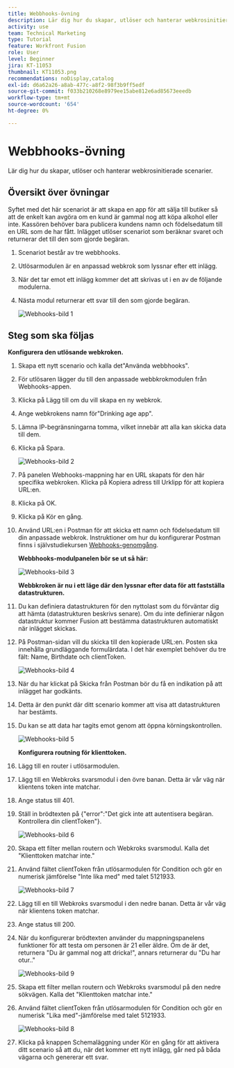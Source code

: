 ```yaml
---
title: Webbhooks-övning
description: Lär dig hur du skapar, utlöser och hanterar webkrosinitierade scenarier.
activity: use
team: Technical Marketing
type: Tutorial
feature: Workfront Fusion
role: User
level: Beginner
jira: KT-11053
thumbnail: KT11053.png
recommendations: noDisplay,catalog
exl-id: d6a62a26-a8ab-477c-a8f2-98f3b9ff5edf
source-git-commit: f033b210268e8979ee15abe812e6ad85673eeedb
workflow-type: tm+mt
source-wordcount: '654'
ht-degree: 0%

---
```


# Webbhooks-övning

Lär dig hur du skapar, utlöser och hanterar webkrosinitierade scenarier.

## Översikt över övningar

Syftet med det här scenariot är att skapa en app för att sälja till butiker så att de enkelt kan avgöra om en kund är gammal nog att köpa alkohol eller inte. Kassören behöver bara publicera kundens namn och födelsedatum till en URL som de har fått. Inlägget utlöser scenariot som beräknar svaret och returnerar det till den som gjorde begäran.

1. Scenariot består av tre webbhooks.
1. Utlösarmodulen är en anpassad webkrok som lyssnar efter ett inlägg.
1. När det tar emot ett inlägg kommer det att skrivas ut i en av de följande modulerna.
1. Nästa modul returnerar ett svar till den som gjorde begäran.

   ![Webhooks-bild 1](../12-exercises/assets/webhooks-walkthrough-1.png)

## Steg som ska följas

**Konfigurera den utlösande webkroken.**

1. Skapa ett nytt scenario och kalla det&quot;Använda webbhooks&quot;.
1. För utlösaren lägger du till den anpassade webbkrokmodulen från Webhooks-appen.
1. Klicka på Lägg till om du vill skapa en ny webkrok.
1. Ange webkrokens namn för&quot;Drinking age app&quot;.
1. Lämna IP-begränsningarna tomma, vilket innebär att alla kan skicka data till dem.
1. Klicka på Spara.


   ![Webhooks-bild 2](../12-exercises/assets/webhooks-walkthrough-2.png)

1. På panelen Webhooks-mappning har en URL skapats för den här specifika webkroken. Klicka på Kopiera adress till Urklipp för att kopiera URL:en.
1. Klicka på OK.
1. Klicka på Kör en gång.
1. Använd URL:en i Postman för att skicka ett namn och födelsedatum till din anpassade webkrok. Instruktioner om hur du konfigurerar Postman finns i självstudiekursen [Webhooks-genomgång](https://experienceleague.adobe.com/docs/workfront-learn/tutorials-workfront/fusion/beyond-basic-modules/webhooks-walkthrough.html?lang=en).

   **Webbhooks-modulpanelen bör se ut så här:**

   ![Webhooks-bild 3](../12-exercises/assets/webhooks-walkthrough-3.png)

   **Webbkroken är nu i ett läge där den lyssnar efter data för att fastställa datastrukturen.**

1. Du kan definiera datastrukturen för den nyttolast som du förväntar dig att hämta (datastrukturen beskrivs senare). Om du inte definierar någon datastruktur kommer Fusion att bestämma datastrukturen automatiskt när inlägget skickas.
1. På Postman-sidan vill du skicka till den kopierade URL:en. Posten ska innehålla grundläggande formulärdata. I det här exemplet behöver du tre fält: Name, Birthdate och clientToken.

   ![Webhooks-bild 4](../12-exercises/assets/webhooks-walkthrough-4.png)

1. När du har klickat på Skicka från Postman bör du få en indikation på att inlägget har godkänts.
1. Detta är den punkt där ditt scenario kommer att visa att datastrukturen har bestämts.
1. Du kan se att data har tagits emot genom att öppna körningskontrollen.

   ![Webhooks-bild 5](../12-exercises/assets/webhooks-walkthrough-5.png)

   **Konfigurera routning för klienttoken.**

1. Lägg till en router i utlösarmodulen.
1. Lägg till en Webkroks svarsmodul i den övre banan. Detta är vår väg när klientens token inte matchar.
1. Ange status till 401.
1. Ställ in brödtexten på {&quot;error&quot;:&quot;Det gick inte att autentisera begäran. Kontrollera din clientToken&quot;}.

   ![Webhooks-bild 6](../12-exercises/assets/webhooks-walkthrough-6.png)

1. Skapa ett filter mellan routern och Webkroks svarsmodul. Kalla det &quot;Klienttoken matchar inte.&quot;
1. Använd fältet clientToken från utlösarmodulen för Condition och gör en numerisk jämförelse &quot;Inte lika med&quot; med talet 5121933.

   ![Webhooks-bild 7](../12-exercises/assets/webhooks-walkthrough-7.png)

1. Lägg till en till Webkroks svarsmodul i den nedre banan. Detta är vår väg när klientens token matchar.
1. Ange status till 200.
1. När du konfigurerar brödtexten använder du mappningspanelens funktioner för att testa om personen är 21 eller äldre. Om de är det, returnera &quot;Du är gammal nog att dricka!&quot;, annars returnerar du &quot;Du har otur..&quot;

   ![Webhooks-bild 9](../12-exercises/assets/webhooks-walkthrough-9.png)

1. Skapa ett filter mellan routern och Webkroks svarsmodul på den nedre sökvägen. Kalla det &quot;Klienttoken matchar inte.&quot;
1. Använd fältet clientToken från utlösarmodulen för Condition och gör en numerisk &quot;Lika med&quot;-jämförelse med talet 5121933.


   ![Webhooks-bild 8](../12-exercises/assets/webhooks-walkthrough-8.png)

1. Klicka på knappen Schemaläggning under Kör en gång för att aktivera ditt scenario så att du, när det kommer ett nytt inlägg, går ned på båda vägarna och genererar ett svar.

